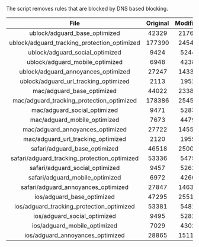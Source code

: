 The script removes rules that are blocked by DNS based blocking.


| File | Original | Modified |
|:----:|:-----:|:-----:|
| ublock/adguard_base_optimized | 42329 | 21766 |
| ublock/adguard_tracking_protection_optimized | 177390 | 24544 |
| ublock/adguard_social_optimized | 9424 | 5244 |
| ublock/adguard_mobile_optimized | 6948 | 4238 |
| ublock/adguard_annoyances_optimized | 27247 | 14330 |
| ublock/adguard_url_tracking_optimized | 2113 | 1952 |
| mac/adguard_base_optimized | 44022 | 23388 |
| mac/adguard_tracking_protection_optimized | 178386 | 25455 |
| mac/adguard_social_optimized | 9471 | 5283 |
| mac/adguard_mobile_optimized | 7673 | 4479 |
| mac/adguard_annoyances_optimized | 27722 | 14559 |
| mac/adguard_url_tracking_optimized | 2120 | 1959 |
| safari/adguard_base_optimized | 46518 | 25004 |
| safari/adguard_tracking_protection_optimized | 53336 | 5475 |
| safari/adguard_social_optimized | 9457 | 5263 |
| safari/adguard_mobile_optimized | 6972 | 4260 |
| safari/adguard_annoyances_optimized | 27847 | 14632 |
| ios/adguard_base_optimized | 47295 | 25515 |
| ios/adguard_tracking_protection_optimized | 53381 | 5481 |
| ios/adguard_social_optimized | 9495 | 5282 |
| ios/adguard_mobile_optimized | 7029 | 4302 |
| ios/adguard_annoyances_optimized | 28865 | 15117 |